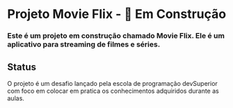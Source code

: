 
# Projeto Movie Flix - :construction: Em Construção
### Este é um projeto em construção chamado Movie Flix. Ele é um aplicativo para streaming de filmes e séries.

## Status

O projeto é um desafio lançado pela escola de programação devSuperior com foco em colocar em pratica os conhecimentos adquiridos durante as aulas.
